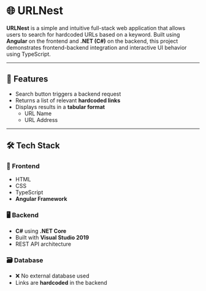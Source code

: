# 🌐 URLNest

**URLNest** is a simple and intuitive full-stack web application that allows users to search for hardcoded URLs based on a keyword. Built using **Angular** on the frontend and **.NET (C#)** on the backend, this project demonstrates frontend-backend integration and interactive UI behavior using TypeScript.

---

## 🔧 Features
  
- Search button triggers a backend request  
- Returns a list of relevant **hardcoded links**  
- Displays results in a **tabular format**  
  - URL Name  
  - URL Address  

---

## 🛠️ Tech Stack

### 🚀 Frontend

- HTML  
- CSS  
- TypeScript  
- **Angular Framework**

### 🖥️ Backend

- **C#** using **.NET Core**  
- Built with **Visual Studio 2019**  
- REST API architecture

### 🗃️ Database

- ❌ No external database used  
- Links are **hardcoded** in the backend
